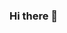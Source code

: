 ### Hi there 👋

<!--
**TheFutureIsOurs/TheFutureIsOurs** is a ✨ _special_ ✨ repository because its `README.md` (this file) appears on your GitHub profile.

Here are some ideas to get you started:

- 🔭 I’m currently working on ...
- 🌱 I’m currently learning ...
- 👯 I’m looking to collaborate on ...
- 🤔 I’m looking for help with ...
- 💬 Ask me about ...
- 📫 How to reach me: ...
- 😄 Pronouns: ...
- ⚡ Fun fact: ...
[![Xingrufeng's github stats](https://github-readme-stats.vercel.app/api?username=TheFutureIsOurs)](https://github.com/anuraghazra/github-readme-stats)
-->
